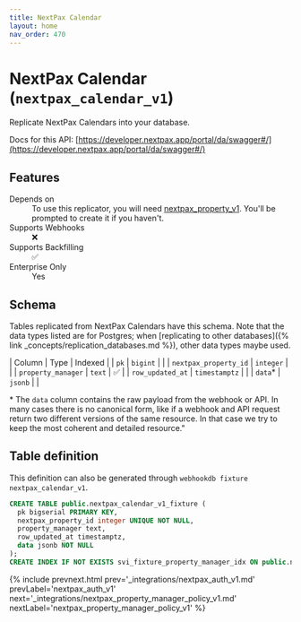 ```yaml
---
title: NextPax Calendar
layout: home
nav_order: 470
---
```


# NextPax Calendar (`nextpax_calendar_v1`)

Replicate NextPax Calendars into your database.

Docs for this API: [https://developer.nextpax.app/portal/da/swagger#/](https://developer.nextpax.app/portal/da/swagger#/)

## Features

<dl>
<dt>Depends on</dt>
<dd>To use this replicator, you will need <a href="{% link _integrations/nextpax_property_v1.md %}">nextpax_property_v1</a>. You'll be prompted to create it if you haven't.</dd>

<dt>Supports Webhooks</dt>
<dd>❌</dd>
<dt>Supports Backfilling</dt>
<dd>✅</dd>
<dt>Enterprise Only</dt>
<dd>Yes</dd>

</dl>

## Schema

Tables replicated from NextPax Calendars have this schema.
Note that the data types listed are for Postgres;
when [replicating to other databases]({% link _concepts/replication_databases.md %}),
other data types maybe used.

| Column | Type | Indexed |
| `pk` | `bigint` |  |
| `nextpax_property_id` | `integer` |  |
| `property_manager` | `text` | ✅ |
| `row_updated_at` | `timestamptz` |  |
| `data`* | `jsonb` |  |

<span class="fs-3">* The `data` column contains the raw payload from the webhook or API.
In many cases there is no canonical form, like if a webhook and API request return
two different versions of the same resource.
In that case we try to keep the most coherent and detailed resource."</span>

## Table definition

This definition can also be generated through `webhookdb fixture nextpax_calendar_v1`.

```sql
CREATE TABLE public.nextpax_calendar_v1_fixture (
  pk bigserial PRIMARY KEY,
  nextpax_property_id integer UNIQUE NOT NULL,
  property_manager text,
  row_updated_at timestamptz,
  data jsonb NOT NULL
);
CREATE INDEX IF NOT EXISTS svi_fixture_property_manager_idx ON public.nextpax_calendar_v1_fixture (property_manager);
```

{% include prevnext.html prev='_integrations/nextpax_auth_v1.md' prevLabel='nextpax_auth_v1' next='_integrations/nextpax_property_manager_policy_v1.md' nextLabel='nextpax_property_manager_policy_v1' %}
